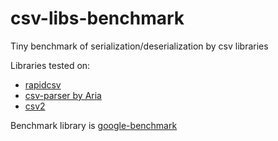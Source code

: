 # csv-libs-benchmark
Tiny benchmark of serialization/deserialization by csv libraries

Libraries tested on:

- [rapidcsv](https://github.com/d99kris/rapidcsv)
- [csv-parser by Aria](https://github.com/AriaFallah/csv-parser)
- [csv2](https://github.com/p-ranav/csv2)

Benchmark library is [google-benchmark](https://github.com/google/benchmark)
